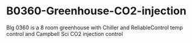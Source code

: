 # B0360-Greenhouse-CO2-injection
Blg 0360 is a 8 room greenhouse with Chiller and ReliableControl temp control and Campbell Sci CO2 injection control

